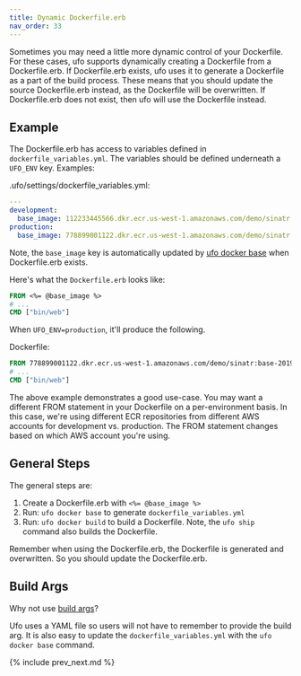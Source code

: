 ```yaml
---
title: Dynamic Dockerfile.erb
nav_order: 33
---
```


Sometimes you may need a little more dynamic control of your Dockerfile. For these cases, ufo supports dynamically creating a Dockerfile from a Dockerfile.erb.  If Dockerfile.erb exists, ufo uses it to generate a Dockerfile as a part of the build process.  These means that you should update the source Dockerfile.erb instead, as the Dockerfile will be overwritten.  If Dockerfile.erb does not exist, then ufo will use the Dockerfile instead.

## Example

The Dockerfile.erb has access to variables defined in `dockerfile_variables.yml`. The variables should be defined underneath a `UFO_ENV` key. Examples:

.ufo/settings/dockerfile_variables.yml:

```yaml
---
development:
  base_image: 112233445566.dkr.ecr.us-west-1.amazonaws.com/demo/sinatr:base-2019-06-10T03-22-34-f91cdd350
production:
  base_image: 778899001122.dkr.ecr.us-west-1.amazonaws.com/demo/sinatr:base-2019-06-10T03-23-34-abccddxzy
```

Note, the `base_image` key is automatically updated by [ufo docker base](http://ufoships.com/reference/ufo-docker-base/) when Dockerfile.erb exists.

Here's what the `Dockerfile.erb` looks like:

```Dockerfile
FROM <%= @base_image %>
# ...
CMD ["bin/web"]
```

When `UFO_ENV=production`, it'll produce the following.

Dockerfile:

```Dockerfile
FROM 778899001122.dkr.ecr.us-west-1.amazonaws.com/demo/sinatr:base-2019-06-10T03-23-34-abccddxzy
# ...
CMD ["bin/web"]
```

The above example demonstrates a good use-case. You may want a different FROM statement in your Dockerfile on a per-environment basis.  In this case, we're using different ECR repositories from different AWS accounts for development vs. production. The FROM statement changes based on which AWS account you're using.

## General Steps

The general steps are:

1. Create a Dockerfile.erb with `<%= @base_image %>`
2. Run: `ufo docker base` to generate `dockerfile_variables.yml`
3. Run: `ufo docker build` to build a Dockerfile. Note, the `ufo ship` command also builds the Dockerfile.

Remember when using the Dockerfile.erb, the Dockerfile is generated and overwritten. So you should update the Dockerfile.erb.

## Build Args

Why not use [build args](https://www.jeffgeerling.com/blog/2017/use-arg-dockerfile-dynamic-image-specification)?

Ufo uses a YAML file so users will not have to remember to provide the build arg. It is also easy to update the `dockerfile_variables.yml` with the `ufo docker base` command.

{% include prev_next.md %}
